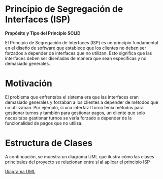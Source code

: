# **Principio de Segregación de Interfaces (ISP)**

**Propósito y Tipo del Principio SOLID**

El Principio de Segregación de Interfaces (ISP) es un principio fundamental en el diseño de software que establece que los clientes no deben ser forzados a depender de interfaces que no utilizan. Esto significa que las interfaces deben ser diseñadas de manera que sean específicas y no demasiado generales.

# **Motivación**

El problema que enfrentaba el sistema era que las interfaces eran demasiado generales y forzaban a los clientes a depender de métodos que no utilizaban. Por ejemplo, si una interfaz ITurno tenía métodos para gestionar turnos y también para gestionar pagos, un cliente que solo necesitaba gestionar turnos se vería forzado a depender de la funcionalidad de pagos que no utiliza.

# **Estructura de Clases**

A continuación, se muestra un diagrama UML que ilustra cómo las clases principales del proyecto se relacionan entre sí al aplicar el principio ISP

 [Diagrama UML](https://github.com/user-attachments/assets/f2ada9b4-7b52-4eec-9ab5-a3c3388348a9)
